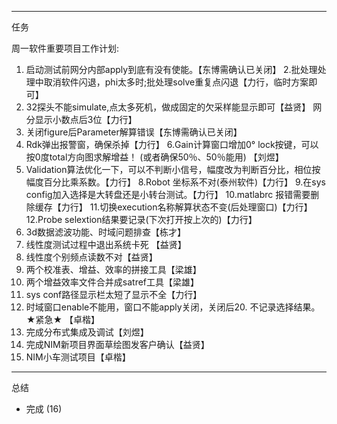 

---
任务

周一软件重要项目工作计划: 
1. 启动测试前网分内部apply到底有没有使能。【东博需确认已关闭】
2.批处理处理中取消软件闪退，phi太多时;批处理solve重复点闪退【力行，临时方案即可】
3. 32探头不能simulate,点太多死机，做成固定的欠采样能显示即可【益贤】
网分显示小数点后3位【力行】
4. 关闭figure后Parameter解算错误【东博需确认已关闭】
5. Rdk弹出报警窗，确保杀掉【力行】
6.Gain计算窗口增加0° lock按键，可以按0度total方向图求解增益！ (或者确保50％、50％能用) 【刘煜】
7. Validation算法优化一下，可以不判断小信号，幅度改为判断百分比，相位按幅度百分比乘系数。【力行】
8.Robot 坐标系不对(泰州软件)【力行】
9.在sys config加入选择是大转盘还是小转台测试。【力行】
10.matlabrc 报错需要删除缓存【力行】
11.切换execution名称解算状态不变(后处理窗口)【力行】
12.Probe selextion结果要记录(下次打开按上次的)【力行】
13. 3d数据滤波功能、时域问题排查【栋才】
14. 线性度测试过程中退出系统卡死 【益贤】
15. 线性度个别频点读数不对【益贤】
16. 两个校准表、增益、效率的拼接工具【梁雄】
17. 两个增益效率文件合并成satref工具【梁雄】
18. sys conf路径显示栏太短了显示不全【力行】
19. 时域窗口enable不能用，窗口不能apply关闭，关闭后20. 不记录选择结果。★紧急★ 【卓楷】
21. 完成分布式集成及调试【刘煜】
22. 完成NIM新项目界面草绘图发客户确认【益贤】
23. NIM小车测试项目【卓楷】

---
总结

- 完成 (16)
